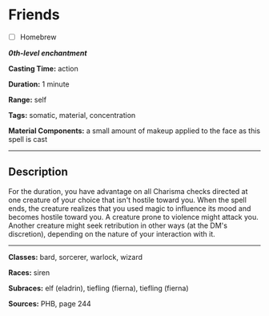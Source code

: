 # Friends

- [ ] Homebrew

***0th-level enchantment***

**Casting Time:** action

**Duration:** 1 minute

**Range:** self

**Tags:** somatic, material, concentration

**Material Components:** a small amount of makeup applied to the face as this spell is cast

---

## Description
For the duration, you have advantage on all Charisma checks directed at one creature of your choice that isn't hostile toward you. When the spell ends, the creature realizes that you used magic to influence its mood and becomes hostile toward you. A creature prone to violence might attack you. Another creature might seek retribution in other ways (at the DM's discretion), depending on the nature of your interaction with it.

---

**Classes:** bard, sorcerer, warlock, wizard

**Races:** siren

**Subraces:** elf (eladrin), tiefling (fierna), tiefling (fierna)

**Sources:** PHB, page 244
